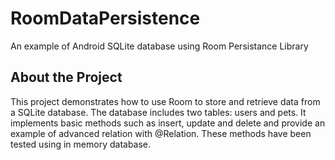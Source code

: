 # RoomDataPersistence
An example of Android SQLite database using Room Persistance Library

## About the Project

This project demonstrates how to use Room to store and retrieve data from a SQLite database. The database includes two tables: users and pets. It implements basic methods such as insert, update and delete and provide an example of advanced relation with @Relation.
These methods have been tested using in memory database. 




